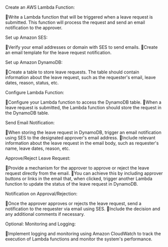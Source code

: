 Create an AWS Lambda Function:

Write a Lambda function that will be triggered when a leave request is submitted. This function will process the request and send an email notification to the approver.

Set up Amazon SES:

Verify your email addresses or domain with SES to send emails.
Create an email template for the leave request notification.

Set up Amazon DynamoDB:

Create a table to store leave requests. The table should contain information about the leave request, such as the requester's email, leave dates, reason, status, etc.

Configure Lambda Function:

Configure your Lambda function to access the DynamoDB table.
When a leave request is submitted, the Lambda function should store the request in the DynamoDB table.

Send Email Notification:

When storing the leave request in DynamoDB, trigger an email notification using SES to the designated approver's email address.
Include relevant information about the leave request in the email body, such as requester's name, leave dates, reason, etc.

Approve/Reject Leave Request:

Provide a mechanism for the approver to approve or reject the leave request directly from the email.
You can achieve this by including approver buttons or links in the email that, when clicked, trigger another Lambda function to update the status of the leave request in DynamoDB.

Notification on Approval/Rejection:

Once the approver approves or rejects the leave request, send a notification to the requester via email using SES.
Include the decision and any additional comments if necessary.

Optional: Monitoring and Logging:

Implement logging and monitoring using Amazon CloudWatch to track the execution of Lambda functions and monitor the system's performance.
